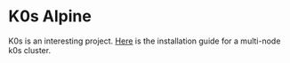 # K0s Alpine

K0s is an interesting project. [Here](https://docs.k0sproject.io/v1.25.4+k0s.0/k0sctl-install/) is the installation
guide for a multi-node k0s cluster.
